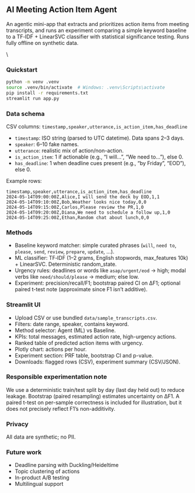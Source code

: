 ## AI Meeting Action Item Agent

An agentic mini-app that extracts and prioritizes action items from meeting transcripts, and runs an experiment comparing a simple keyword baseline to a TF‑IDF + LinearSVC classifier with statistical significance testing. Runs fully offline on synthetic data.

\
### Quickstart

```bash
python -m venv .venv
source .venv/bin/activate  # Windows: .venv\Scripts\activate
pip install -r requirements.txt
streamlit run app.py
```

### Data schema

CSV columns: `timestamp,speaker,utterance,is_action_item,has_deadline`
- `timestamp`: ISO string (parsed to UTC datetime). Data spans 2–3 days.
- `speaker`: 6–10 fake names.
- `utterance`: realistic mix of action/non-action.
- `is_action_item`: 1 if actionable (e.g., “I will…”, “We need to…”), else 0.
- `has_deadline`: 1 when deadline cues present (e.g., “by Friday”, “EOD”), else 0.

Example rows:

```csv
timestamp,speaker,utterance,is_action_item,has_deadline
2024-05-14T09:00:00Z,Alice,I will send the deck by EOD,1,1
2024-05-14T09:10:00Z,Bob,Weather looks nice today,0,0
2024-05-14T09:15:00Z,Carlos,Please review the PR,1,0
2024-05-14T09:20:00Z,Diana,We need to schedule a follow up,1,0
2024-05-14T09:25:00Z,Ethan,Random chat about lunch,0,0
```

### Methods

- Baseline keyword matcher: simple curated phrases (`will`, `need to`, `please`, `send`, `review`, `prepare`, `update`, …).
- ML classifier: TF‑IDF (1–2 grams, English stopwords, max_features 10k) + LinearSVC. Deterministic random_state.
- Urgency rules: deadlines or words like `asap/urgent/eod` → high; modal verbs like `need/should/please` → medium; else low.
- Experiment: precision/recall/F1; bootstrap paired CI on ΔF1; optional paired t-test note (approximate since F1 isn’t additive).

### Streamlit UI

- Upload CSV or use bundled `data/sample_transcripts.csv`.
- Filters: date range, speaker, contains keyword.
- Method selector: Agent (ML) vs Baseline.
- KPIs: total messages, estimated action rate, high-urgency actions.
- Ranked table of predicted action items with urgency.
- Plotly chart: actions per hour.
- Experiment section: PRF table, bootstrap CI and p-value.
- Downloads: flagged rows (CSV), experiment summary (CSV/JSON).

### Responsible experimentation note

We use a deterministic train/test split by day (last day held out) to reduce leakage. Bootstrap (paired resampling) estimates uncertainty on ΔF1. A paired t-test on per-sample correctness is included for illustration, but it does not precisely reflect F1’s non-additivity.

### Privacy

All data are synthetic; no PII.

### Future work

- Deadline parsing with Duckling/Heideltime
- Topic clustering of actions
- In-product A/B testing
- Multilingual support
